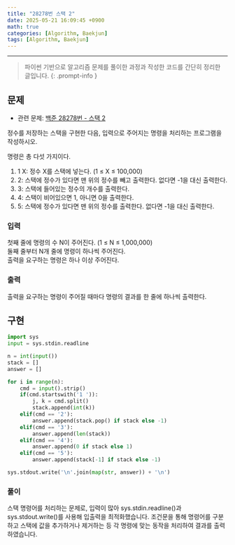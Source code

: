 ```yaml
--- 
title: "28278번 스택 2"
date: 2025-05-21 16:09:45 +0900
math: true
categories: [Algorithm, Baekjun]
tags: [Algorithm, Baekjun]
---
```

---------- 	
> 파이썬 기반으로 알고리즘 문제를 풀이한 과정과 작성한 코드를 간단히 정리한 글입니다.
{: .prompt-info } 

## **문제**
- 관련 문제: [백준 28278번 - 스택 2](https://www.acmicpc.net/problem/28278)

정수를 저장하는 스택을 구현한 다음, 입력으로 주어지는 명령을 처리하는 프로그램을 작성하시오.

명령은 총 다섯 가지이다.

1. 1 X: 정수 X를 스택에 넣는다. (1 ≤ X ≤ 100,000)
2. 2: 스택에 정수가 있다면 맨 위의 정수를 빼고 출력한다. 없다면 -1을 대신 출력한다.
3. 3: 스택에 들어있는 정수의 개수를 출력한다.
4. 4: 스택이 비어있으면 1, 아니면 0을 출력한다.
5. 5: 스택에 정수가 있다면 맨 위의 정수를 출력한다. 없다면 -1을 대신 출력한다.

### **입력**
첫째 줄에 명령의 수 N이 주어진다. (1 ≤ N ≤ 1,000,000)
<br>
둘째 줄부터 N개 줄에 명령이 하나씩 주어진다.
<br>
출력을 요구하는 명령은 하나 이상 주어진다.

### **출력**
출력을 요구하는 명령이 주어질 때마다 명령의 결과를 한 줄에 하나씩 출력한다.


## **구현**
```python
import sys
input = sys.stdin.readline

n = int(input())
stack = []
answer = []

for i in range(n):
    cmd = input().strip()
    if(cmd.startswith('1 ')):
        j, k = cmd.split()
        stack.append(int(k))
    elif(cmd == '2'):
        answer.append(stack.pop() if stack else -1)
    elif(cmd == '3'):
        answer.append(len(stack))
    elif(cmd == '4'):
        answer.append(0 if stack else 1)
    elif(cmd == '5'):
        answer.append(stack[-1] if stack else -1)

sys.stdout.write('\n'.join(map(str, answer)) + '\n')
```
### **풀이**

스택 명령어를 처리하는 문제로, 입력이 많아 sys.stdin.readline()과 sys.stdout.write()를 사용해 입출력을 최적화했습니다. 조건문을 통해 명령어를 구분하고 스택에 값을 추가하거나 제거하는 등 각 명령에 맞는 동작을 처리하여 결과를 출력하였습니다.